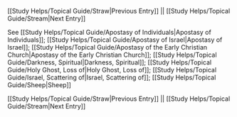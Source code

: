 [[Study Helps/Topical Guide/Straw|Previous Entry]]  ||  [[Study Helps/Topical Guide/Stream|Next Entry]]

 See [[Study Helps/Topical Guide/Apostasy of Individuals|Apostasy of Individuals]]; [[Study Helps/Topical Guide/Apostasy of Israel|Apostasy of Israel]]; [[Study Helps/Topical Guide/Apostasy of the Early Christian Church|Apostasy of the Early Christian Church]]; [[Study Helps/Topical Guide/Darkness, Spiritual|Darkness, Spiritual]]; [[Study Helps/Topical Guide/Holy Ghost, Loss of|Holy Ghost, Loss of]]; [[Study Helps/Topical Guide/Israel, Scattering of|Israel, Scattering of]]; [[Study Helps/Topical Guide/Sheep|Sheep]]

[[Study Helps/Topical Guide/Straw|Previous Entry]]  ||  [[Study Helps/Topical Guide/Stream|Next Entry]]